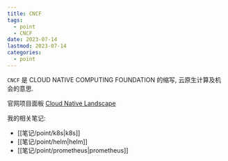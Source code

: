```yaml
---
title: CNCF
tags:
  - point
  - CNCF
date: 2023-07-14
lastmod: 2023-07-14
categories:
  - point
---
```


`CNCF` 是 CLOUD NATIVE COMPUTING FOUNDATION 的缩写, 云原生计算及机会的意思.

官网项目面板 [Cloud Native Landscape](https://landscape.cncf.io/)

我的相关笔记:

- [[笔记/point/k8s|k8s]]
- [[笔记/point/helm|helm]]
- [[笔记/point/prometheus|prometheus]]
